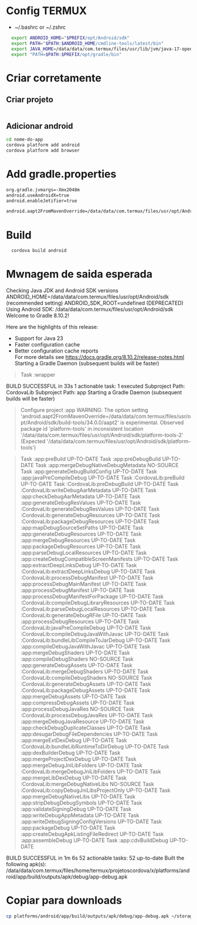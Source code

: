 # Config TERMUX
- ~/.bashrc or ~/.zshrc
```sh
  export ANDROID_HOME="$PREFIX/opt/Android/sdk"
  export PATH="$PATH:$ANDROID_HOME/cmdline-tools/latest/bin"
  export JAVA_HOME=/data/data/com.termux/files/usr/lib/jvm/java-17-openjdk
  export "PATH=$PATH:$PREFIX/opt/gradle/bin"
```

# Criar corretamente

## Criar projeto
```sh

```

## Adicionar android
```sh
cd nome-do-app
cordova platform add android
cordova platform add browser
```


# Add gradle.properties
```sh
org.gradle.jvmargs=-Xmx2048m
android.useAndroidX=true
android.enableJetifier=true

android.aapt2FromMavenOverride=/data/data/com.termux/files/usr/opt/Android/sdk/build-tools/34.0.0/aapt2
```



# Build
```sh
  cordova build android
```
# Mwnagem de saida esperada

Checking Java JDK and Android SDK versions
ANDROID_HOME=/data/data/com.termux/files/usr/opt/Android/sdk (recommended setting)                                    ANDROID_SDK_ROOT=undefined (DEPRECATED)
Using Android SDK: /data/data/com.termux/files/usr/opt/Android/sdk
                                                           Welcome to Gradle 8.10.2!

Here are the highlights of this release:
 - Support for Java 23
 - Faster configuration cache
 - Better configuration cache reports                      
For more details see https://docs.gradle.org/8.10.2/release-notes.html
                                                           Starting a Gradle Daemon (subsequent builds will be faster)
> Task :wrapper

BUILD SUCCESSFUL in 33s
1 actionable task: 1 executed
Subproject Path: CordovaLib
Subproject Path: app
Starting a Gradle Daemon (subsequent builds will be faster)

> Configure project :app
WARNING: The option setting 'android.aapt2FromMavenOverride=/data/data/com.termux/files/usr/opt/Android/sdk/build-tools/34.0.0/aapt2' is experimental.
Observed package id 'platform-tools' in inconsistent location '/data/data/com.termux/files/usr/opt/Android/sdk/platform-tools-2' (Expected '/data/data/com.termux/files/usr/opt/Android/sdk/platform-tools')

> Task :app:preBuild UP-TO-DATE
> Task :app:preDebugBuild UP-TO-DATE
> Task :app:mergeDebugNativeDebugMetadata NO-SOURCE
> Task :app:generateDebugBuildConfig UP-TO-DATE
> Task :app:javaPreCompileDebug UP-TO-DATE
> Task :CordovaLib:preBuild UP-TO-DATE
> Task :CordovaLib:preDebugBuild UP-TO-DATE
> Task :CordovaLib:writeDebugAarMetadata UP-TO-DATE
> Task :app:checkDebugAarMetadata UP-TO-DATE
> Task :app:generateDebugResValues UP-TO-DATE
> Task :CordovaLib:generateDebugResValues UP-TO-DATE
> Task :CordovaLib:generateDebugResources UP-TO-DATE
> Task :CordovaLib:packageDebugResources UP-TO-DATE
> Task :app:mapDebugSourceSetPaths UP-TO-DATE
> Task :app:generateDebugResources UP-TO-DATE
> Task :app:mergeDebugResources UP-TO-DATE
> Task :app:packageDebugResources UP-TO-DATE
> Task :app:parseDebugLocalResources UP-TO-DATE
> Task :app:createDebugCompatibleScreenManifests UP-TO-DATE
> Task :app:extractDeepLinksDebug UP-TO-DATE
> Task :CordovaLib:extractDeepLinksDebug UP-TO-DATE
> Task :CordovaLib:processDebugManifest UP-TO-DATE
> Task :app:processDebugMainManifest UP-TO-DATE
> Task :app:processDebugManifest UP-TO-DATE
> Task :app:processDebugManifestForPackage UP-TO-DATE
> Task :CordovaLib:compileDebugLibraryResources UP-TO-DATE
> Task :CordovaLib:parseDebugLocalResources UP-TO-DATE
> Task :CordovaLib:generateDebugRFile UP-TO-DATE
> Task :app:processDebugResources UP-TO-DATE
> Task :CordovaLib:javaPreCompileDebug UP-TO-DATE
> Task :CordovaLib:compileDebugJavaWithJavac UP-TO-DATE
> Task :CordovaLib:bundleLibCompileToJarDebug UP-TO-DATE
> Task :app:compileDebugJavaWithJavac UP-TO-DATE
> Task :app:mergeDebugShaders UP-TO-DATE
> Task :app:compileDebugShaders NO-SOURCE
> Task :app:generateDebugAssets UP-TO-DATE
> Task :CordovaLib:mergeDebugShaders UP-TO-DATE
> Task :CordovaLib:compileDebugShaders NO-SOURCE
> Task :CordovaLib:generateDebugAssets UP-TO-DATE
> Task :CordovaLib:packageDebugAssets UP-TO-DATE
> Task :app:mergeDebugAssets UP-TO-DATE
> Task :app:compressDebugAssets UP-TO-DATE
> Task :app:processDebugJavaRes NO-SOURCE
> Task :CordovaLib:processDebugJavaRes UP-TO-DATE
> Task :app:mergeDebugJavaResource UP-TO-DATE
> Task :app:checkDebugDuplicateClasses UP-TO-DATE
> Task :app:desugarDebugFileDependencies UP-TO-DATE
> Task :app:mergeExtDexDebug UP-TO-DATE
> Task :CordovaLib:bundleLibRuntimeToDirDebug UP-TO-DATE
> Task :app:dexBuilderDebug UP-TO-DATE
> Task :app:mergeProjectDexDebug UP-TO-DATE
> Task :app:mergeDebugJniLibFolders UP-TO-DATE
> Task :CordovaLib:mergeDebugJniLibFolders UP-TO-DATE
> Task :app:mergeLibDexDebug UP-TO-DATE
> Task :CordovaLib:mergeDebugNativeLibs NO-SOURCE
> Task :CordovaLib:copyDebugJniLibsProjectOnly UP-TO-DATE
> Task :app:mergeDebugNativeLibs UP-TO-DATE
> Task :app:stripDebugDebugSymbols UP-TO-DATE
> Task :app:validateSigningDebug UP-TO-DATE
> Task :app:writeDebugAppMetadata UP-TO-DATE
> Task :app:writeDebugSigningConfigVersions UP-TO-DATE
> Task :app:packageDebug UP-TO-DATE
> Task :app:createDebugApkListingFileRedirect UP-TO-DATE
> Task :app:assembleDebug UP-TO-DATE
> Task :app:cdvBuildDebug UP-TO-DATE

BUILD SUCCESSFUL in 1m 6s
52 actionable tasks: 52 up-to-date
Built the following apk(s):
        /data/data/com.termux/files/home/termux/projetoscordova/x/platforms/android/app/build/outputs/apk/debug/app-debug.apk
        
# Copiar para downloads

```sh
cp platforms/android/app/build/outputs/apk/debug/app-debug.apk ~/storage/downloads

```
